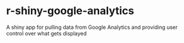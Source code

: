 # r-shiny-google-analytics
A shiny app for pulling data from Google Analytics and providing user control over what gets displayed

